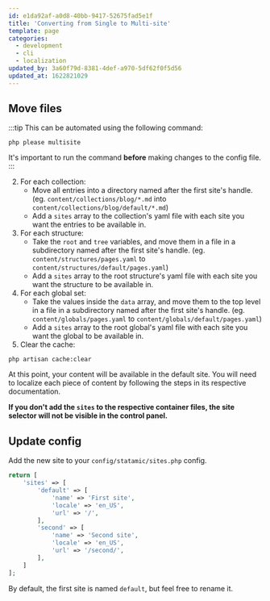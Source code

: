 ```yaml
---
id: e1da92af-a0d8-40bb-9417-52675fad5e1f
title: 'Converting from Single to Multi-site'
template: page
categories:
  - development
  - cli
  - localization
updated_by: 3a60f79d-8381-4def-a970-5df62f0f5d56
updated_at: 1622821029
---
```

## Move files

:::tip
This can be automated using the following command:

```shell
php please multisite
```

It's important to run the command **before** making changes to the config file.
:::

2. For each collection:
    - Move all entries into a directory named after the first site's handle. (eg. `content/collections/blog/*.md` into `content/collections/blog/default/*.md`)
    - Add a `sites` array to the collection's yaml file with each site you want the entries to be available in.
3. For each structure:
    - Take the `root` and `tree` variables, and move them in a file in a subdirectory named after the first site's handle. (eg. `content/structures/pages.yaml` to `content/structures/default/pages.yaml`)
    - Add a `sites` array to the root structure's yaml file with each site you want the structure to be available in.
4. For each global set:
    - Take the values inside the `data` array, and move them to the top level in a file in a subdirectory named after the first site's handle. (eg. `content/globals/pages.yaml` to `content/globals/default/pages.yaml`)
    - Add a `sites` array to the root global's yaml file with each site you want the global to be available in.
5. Clear the cache:
  ``` shell
  php artisan cache:clear
  ```

At this point, your content will be available in the default site. You will need to localize each piece of content by following the steps in its respective documentation.

**If you don't add the `sites` to the respective container files, the site selector will not be visible in the control panel.**

## Update config

Add the new site to your `config/statamic/sites.php` config.

``` php
return [
    'sites' => [
        'default' => [
            'name' => 'First site',
            'locale' => 'en_US',
            'url' => '/',
        ],
        'second' => [
            'name' => 'Second site',
            'locale' => 'en_US',
            'url' => '/second/',
        ],
    ]
];
```

By default, the first site is named `default`, but feel free to rename it.
